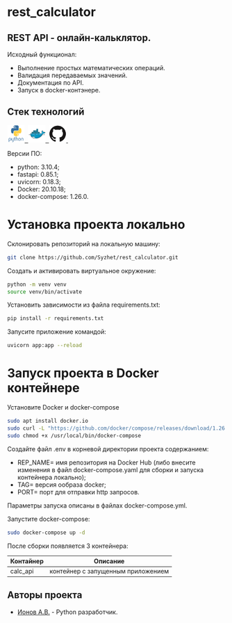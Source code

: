 # rest_calculator

## REST API - онлайн-кальклятор.

Исходный функционал:
- Выполнение простых математических операций.
- Валидация передаваемых значений.
- Документация по API.
- Запуск в docker-контэнере.


## Стек технологий 

<div>
  <a href="https://www.python.org/">
    <img src="https://github.com/devicons/devicon/blob/master/icons/python/python-original-wordmark.svg" title="Python" alt="Python" width="40" height="40"/>&nbsp;
  </a>
  <a href ="https://www.docker.com/">
    <img src="https://github.com/devicons/devicon/blob/master/icons/docker/docker-original.svg" title="Docker" alt="Docker" width="40" height="40"/>&nbsp;
  </a>
  <a href="https://github.com/">
    <img src="https://github.com/devicons/devicon/blob/master/icons/github/github-original.svg" title="GitHub" alt="GitHub" width="40" height="40"/>&nbsp;
  </a>
</div>

Версии ПО:

- python: 3.10.4;
- fastapi: 0.85.1;
- uvicorn: 0.18.3;
- Docker: 20.10.18;
- docker-compose: 1.26.0.


# Установка проекта локально
Склонировать репозиторий на локальную машину:
```sh
git clone https://github.com/Syzhet/rest_calculator.git
```
Cоздать и активировать виртуальное окружение:
```sh
python -m venv venv
source venv/bin/activate
```

Установить зависимости из файла requirements.txt:
```sh
pip install -r requirements.txt
```

Запусите приложение командой:
```sh
uvicorn app:app --reload
```

# Запуск проекта в Docker контейнере
Установите Docker и docker-compose
```sh
sudo apt install docker.io 
sudo curl -L "https://github.com/docker/compose/releases/download/1.26.0/docker-compose-$(uname -s)-$(uname -m)" -o /usr/local/bin/docker-compose
sudo chmod +x /usr/local/bin/docker-compose
```

Cоздайте файл .env в корневой директории проекта содержанием:
- REP_NAME= имя репозитория на Docker Hub (либо внесите изменения в файл docker-compose.yaml для сборки и запуска контейнера локально);
- TAG= версия ообраза docker;
- PORT= порт для отправки http запросов.

Параметры запуска описаны в файлах docker-compose.yml.

Запустите docker-compose:
```sh
sudo docker-compose up -d
```

После сборки появляется 3 контейнера:

| Контайнер | Описание |
| ------ | ------ |
| calc_api | контейнер с запущенным приложением |


## Авторы проекта

- [Ионов А.В.](https://github.com/Syzhet) - Python разработчик.